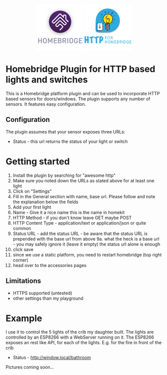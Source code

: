 
<p align="center">

<img src="https://github.com/homebridge/branding/raw/master/logos/homebridge-wordmark-logo-vertical.png" width="150"> 
<img src="./http4homebridge.png" width="150">
</p>


# Homebridge Plugin for HTTP based lights and switches

This is a Homebridge platform plugin and can be used to incorporate HTTP based sensors for doors/windows. The plugin supports any number of sensors.
It features easy configuration.

## Configuration

The plugin assumes that your sensor exposes three URLs:
- Status - this url returns the status of your light or switch


# Getting started

1. Install the plugin by searching for "awesome http"
2. Make sure you noted down the URLs as stated above for at least one light
3. Click on "Settings"
4. Fill in the General section with name, base url. Please follow and note the explanation below the fields
5. Add your first light
6. Name - Give it a nice name this is the name in homekit
7. HTTP Method -  if you don't know leave GET maybe POST
8. HTTP Content Type - application/text or application/json or quite common
9. Status URL - add the status URL - be aware that the status URL is prepended with the base url from above
9a. what the heck is a base url - you may safely ignore it (leave it empty) the status url alone is enough
12. click save
13. since we use a static platform, you need to restart homebridge (top right corner)
13. head over to the accessories pages

## Limitations

- HTTPS supported (untested)
- other settings than my playground

# Example

I use it to control the 5 lights of the crib my daughter built. 
The lights are controlled by an ESP8266 with a WebServer running on it.
The ESP8266 exposes an rest like  API, for each of the lights.
E.g. for the fire in front of the crib
- Status - http://window.local/bathroom

Pictures coming soon...